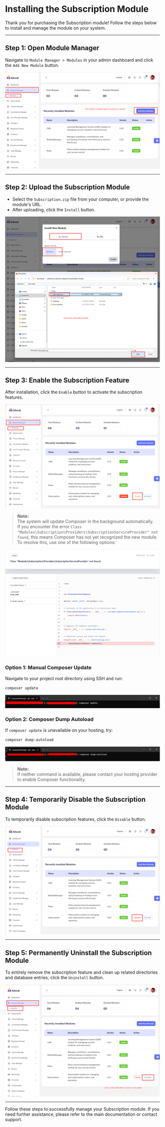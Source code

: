 # Installing the Subscription Module

Thank you for purchasing the Subscription module! Follow the steps below to install and manage the module on your system.

---

## Step 1: Open Module Manager

Navigate to `Module Manager > Modules` in your admin dashboard and click the `Add New Module` button.

![Add New Module](/assets/lms/images/module/subscription/add-new.png)

---

## Step 2: Upload the Subscription Module

- Select the `Subscription.zip` file from your computer, or provide the module's URL.
- After uploading, click the `Install` button.

![Upload Subscription Module](/assets/lms/images/module/subscription/upload-subscription-module.png)

---

## Step 3: Enable the Subscription Feature

After installation, click the `Enable` button to activate the subscription features.

![Enable Subscription](/assets/lms/images/module/subscription/enable.png)

> **Note:**  
> The system will update Composer in the background automatically.  
> If you encounter the error `Class "Modules\Subscription\Providers\SubscriptionServiceProvider" not found`, this means Composer has not yet recognized the new module. To resolve this, use one of the following options:

![Service Provider Not Found](/assets/lms/images/module/module-service-provider-composer-load-issue.png)

### Option 1: Manual Composer Update

Navigate to your project root directory using SSH and run:

```bash
composer update
```

![Composer Update](/assets/lms/images/module/composer-update.png)

### Option 2: Composer Dump Autoload

If `composer update` is unavailable on your hosting, try:

```bash
composer dump-autoload
```

![Composer Dump Autoload](/assets/lms/images/module/composer-dump-autoload.png)

> **Note:**  
> If neither command is available, please contact your hosting provider to enable Composer functionality.

---

## Step 4: Temporarily Disable the Subscription Module

To temporarily disable subscription features, click the `Disable` button.

![Disable Subscription](/assets/lms/images/module/subscription/disable.png)

---

## Step 5: Permanently Uninstall the Subscription Module

To entirely remove the subscription feature and clean up related directories and database entries, click the `Uninstall` button.

![Uninstall Subscription](/assets/lms/images/module/subscription/uninstall.png)

---

Follow these steps to successfully manage your Subscription module. If you need further assistance, please refer to the main documentation or contact support.